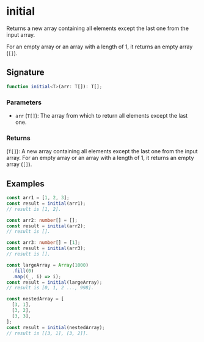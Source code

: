 # initial

Returns a new array containing all elements except the last one from the input array.

For an empty array or an array with a length of 1, it returns an empty array (`[]`).

## Signature

```typescript
function initial<T>(arr: T[]): T[];
```

### Parameters

- `arr` (`T[]`): The array from which to return all elements except the last one.

### Returns

(`T[]`): A new array containing all elements except the last one from the input array. For an empty array or an array with a length of 1, it returns an empty array (`[]`).

## Examples

```typescript
const arr1 = [1, 2, 3];
const result = initial(arr1);
// result is [1, 2].

const arr2: number[] = [];
const result = initial(arr2);
// result is [].

const arr3: number[] = [1];
const result = initial(arr3);
// result is [].

const largeArray = Array(1000)
  .fill(0)
  .map((_, i) => i);
const result = initial(largeArray);
// result is [0, 1, 2 ..., 998].

const nestedArray = [
  [3, 1],
  [3, 2],
  [3, 3],
];
const result = initial(nestedArray);
// result is [[3, 1], [3, 2]].
```
